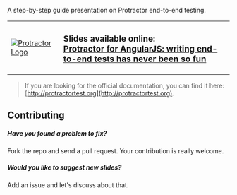 A step-by-step guide presentation on Protractor end-to-end testing.

<table>
<tr>
<td>
<a href="http://ramonvictor.github.io/protractor/slides/"><img src="https://raw.githubusercontent.com/ramonvictor/protractor/master/assets/protractor-logo.png" alt="Protractor Logo" /></a>
</td>

<td>
<h3>Slides available online: <br>
<a href="http://ramonvictor.github.io/protractor/slides/">Protractor for AngularJS: writing end-to-end tests has never been so fun</a>
</h3>
</td>
</tr>
</table>

> If you are looking for the official documentation, you can find it here: [http://protractortest.org](http://protractortest.org).

## Contributing

##### Have you found a problem to fix?
Fork the repo and send a pull request. Your contribution is really welcome.

##### Would you like to suggest new slides?
Add an issue and let's discuss about that.



